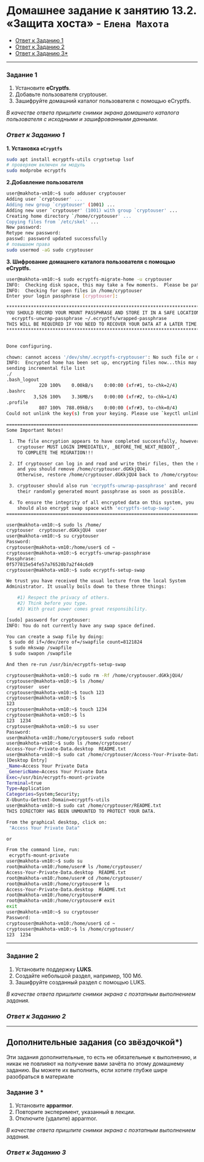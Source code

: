 # Домашнее задание к занятию 13.2. «Защита хоста» - `Елена Махота`

- [Ответ к Заданию 1](#1)
- [Ответ к Заданию 2](#2)
- [Ответ к Заданию 3*](#3)


------

### Задание 1

1. Установите **eCryptfs**.
2. Добавьте пользователя cryptouser.
3. Зашифруйте домашний каталог пользователя с помощью eCryptfs.


*В качестве ответа  пришлите снимки экрана домашнего каталога пользователя с исходными и зашифрованными данными.*  

### *<a name = "1"> Ответ к Заданию 1</a>*

**1. Установка `eCryptfs`**

```bash
sudo apt install ecryptfs-utils cryptsetup lsof
# проверяем включен ли модуль
sudo modprobe ecryptfs
```

**2.Добавление пользователя**

```bash
user@makhota-vm10:~$ sudo adduser cryptouser
Adding user `cryptouser' ...
Adding new group `cryptouser' (1001) ...
Adding new user `cryptouser' (1001) with group `cryptouser' ...
Creating home directory `/home/cryptouser' ...
Copying files from `/etc/skel' ...
New password: 
Retype new password: 
passwd: password updated successfully
# повышаем права
sudo usermod -aG sudo cryptouser
```

**3. Шифрование домашнего каталога пользователя с помощью eCryptfs.**

```bash
user@makhota-vm10:~$ sudo ecryptfs-migrate-home -u cryptouser
INFO:  Checking disk space, this may take a few moments.  Please be patient.
INFO:  Checking for open files in /home/cryptouser
Enter your login passphrase [cryptouser]: 

************************************************************************
YOU SHOULD RECORD YOUR MOUNT PASSPHRASE AND STORE IT IN A SAFE LOCATION.
  ecryptfs-unwrap-passphrase ~/.ecryptfs/wrapped-passphrase
THIS WILL BE REQUIRED IF YOU NEED TO RECOVER YOUR DATA AT A LATER TIME.
************************************************************************


Done configuring.

chown: cannot access '/dev/shm/.ecryptfs-cryptouser': No such file or directory
INFO:  Encrypted home has been set up, encrypting files now...this may take a while.
sending incremental file list
./
.bash_logout
            220 100%    0.00kB/s    0:00:00 (xfr#1, to-chk=2/4)
.bashrc
          3,526 100%    3.36MB/s    0:00:00 (xfr#2, to-chk=1/4)
.profile
            807 100%  788.09kB/s    0:00:00 (xfr#3, to-chk=0/4)
Could not unlink the key(s) from your keying. Please use `keyctl unlink` if you wish to remove the key(s). Proceeding with umount.

========================================================================
Some Important Notes!

 1. The file encryption appears to have completed successfully, however,
    cryptouser MUST LOGIN IMMEDIATELY, _BEFORE_THE_NEXT_REBOOT_,
    TO COMPLETE THE MIGRATION!!!

 2. If cryptouser can log in and read and write their files, then the migration is complete,
    and you should remove /home/cryptouser.dGKkjQU4.
    Otherwise, restore /home/cryptouser.dGKkjQU4 back to /home/cryptouser.

 3. cryptouser should also run 'ecryptfs-unwrap-passphrase' and record
    their randomly generated mount passphrase as soon as possible.

 4. To ensure the integrity of all encrypted data on this system, you
    should also encrypt swap space with 'ecryptfs-setup-swap'.
========================================================================

user@makhota-vm10:~$ sudo ls /home/
cryptouser  cryptouser.dGKkjQU4  user
user@makhota-vm10:~$ su cryptouser
Password: 
cryptouser@makhota-vm10:/home/user$ cd ~
cryptouser@makhota-vm10:~$ ecryptfs-unwrap-passphrase
Passphrase: 
0f577815e54fe57a76520b7a2f44c6d9
cryptouser@makhota-vm10:~$ sudo ecryptfs-setup-swap

We trust you have received the usual lecture from the local System
Administrator. It usually boils down to these three things:

    #1) Respect the privacy of others.
    #2) Think before you type.
    #3) With great power comes great responsibility.

[sudo] password for cryptouser: 
INFO: You do not currently have any swap space defined.

You can create a swap file by doing:
 $ sudo dd if=/dev/zero of=/swapfile count=8121824
 $ sudo mkswap /swapfile
 $ sudo swapon /swapfile

And then re-run /usr/bin/ecryptfs-setup-swap

cryptouser@makhota-vm10:~$ sudo rm -Rf /home/cryptouser.dGKkjQU4/
cryptouser@makhota-vm10:~$ ls /home/
cryptouser  user
cryptouser@makhota-vm10:~$ touch 123
cryptouser@makhota-vm10:~$ ls
123
cryptouser@makhota-vm10:~$ touch 1234
cryptouser@makhota-vm10:~$ ls
123  1234
cryptouser@makhota-vm10:~$ su user
Password: 
user@makhota-vm10:/home/cryptouser$ sudo reboot
user@makhota-vm10:~$ sudo ls /home/cryptouser/
Access-Your-Private-Data.desktop  README.txt
user@makhota-vm10:~$ sudo cat /home/cryptouser/Access-Your-Private-Data.desktop
[Desktop Entry]
_Name=Access Your Private Data
_GenericName=Access Your Private Data
Exec=/usr/bin/ecryptfs-mount-private
Terminal=true
Type=Application
Categories=System;Security;
X-Ubuntu-Gettext-Domain=ecryptfs-utils
user@makhota-vm10:~$ sudo cat /home/cryptouser/README.txt
THIS DIRECTORY HAS BEEN UNMOUNTED TO PROTECT YOUR DATA.

From the graphical desktop, click on:
 "Access Your Private Data"

or

From the command line, run:
 ecryptfs-mount-private
user@makhota-vm10:~$ sudo su
root@makhota-vm10:/home/user# ls /home/cryptouser/
Access-Your-Private-Data.desktop  README.txt
root@makhota-vm10:/home/user# cd /home/cryptouser/
root@makhota-vm10:/home/cryptouser# ls
Access-Your-Private-Data.desktop  README.txt
root@makhota-vm10:/home/cryptouser# 
root@makhota-vm10:/home/cryptouser# exit
exit
user@makhota-vm10:~$ su cryptouser
Password: 
cryptouser@makhota-vm10:/home/user$ cd ~
cryptouser@makhota-vm10:~$ ls /home/cryptouser/
123  1234
```

---

### Задание 2

1. Установите поддержку **LUKS**.
2. Создайте небольшой раздел, например, 100 Мб.
3. Зашифруйте созданный раздел с помощью LUKS.

*В качестве ответа пришлите снимки экрана с поэтапным выполнением задания.*

### *<a name = "2"> Ответ к Заданию 2</a>*



---
## Дополнительные задания (со звёздочкой*)

Эти задания дополнительные, то есть не обязательные к выполнению, и никак не повлияют на получение вами зачёта по этому домашнему заданию. Вы можете их выполнить, если хотите глубже шире разобраться в материале

### Задание 3 *

1. Установите **apparmor**.
2. Повторите эксперимент, указанный в лекции.
3. Отключите (удалите) apparmor.


*В качестве ответа пришлите снимки экрана с поэтапным выполнением задания.*

### *<a name = "3"> Ответ к Заданию 3</a>*




